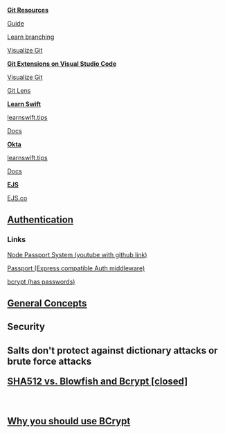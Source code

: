 
<u><b>Git Resources</b></u>

<a href="http://rogerdudler.github.io/git-guide/" target="_blank">Guide</a>

<a href="https://learngitbranching.js.org" target="_blank">Learn branching</a>

<a href="http://git-school.github.io/visualizing-git/" target="_blank">Visualize Git</a>

<u><b>Git Extensions on Visual Studio Code</b></u>

<a href="https://marketplace.visualstudio.com/items?itemName=mhutchie.git-graph&ssr=false#overview" target="_blank">Visualize Git</a>

<a href="https://marketplace.visualstudio.com/items?itemName=eamodio.gitlens" target="_blank">Git Lens</a>

<u><b>Learn Swift</b></u>

<a href="https://learnswift.tips" target="_blank">learnswift.tips</a>

<a href="https://docs.swift.org/swift-book/GuidedTour/GuidedTour.html" target="_blank">Docs</a>

<u><b>Okta</b></u>

<a href="learnswift.tips" target="_blank">learnswift.tips</a>

<a href="" target="_blank">Docs</a>

<u><b>EJS</b></u>

<a href="https://ejs.co" target="_blank">EJS.co</a>

<h2><u><b>Authentication</b></u></h2>


<h3>Links</h3>
<a href="https://www.youtube.com/watch?v=-RCnNyD0L-s&t=750s" target="_blank">Node Passport System (youtube with github link)</a>

<a href="https://www.npmjs.com/package/passport" target="_blank">Passport (Express compatible Auth middleware)</a>

<a href="https://www.npmjs.com/package/bcrypt" target="_blank">bcrypt (has passwords)</a>

<h2><b><u>General Concepts</u></b><h2>
<h2><b>Security</b><h2>

<p>Salts don't protect against dictionary attacks or brute force attacks</p>

<a href="https://stackoverflow.com/questions/1561174/sha512-vs-blowfish-and-bcrypt" target="_blank">SHA512 vs. Blowfish and Bcrypt [closed]</a>

<br>

<a href="https://medium.com/@danboterhoven/why-you-should-use-bcrypt-to-hash-passwords-af330100b861" target="_blank">Why you should use BCrypt</a>
